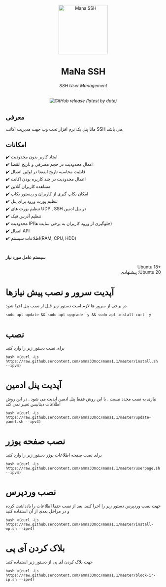 <p align="center">
<picture>
<img width="160" height="160"  alt="Mana SSH" src="https://raw.githubusercontent.com/amna33mcc/mana1.1/master/logo.png">
</picture>
  </p> 
<p align="center">
<h1 align="center"/>MaNa SSH</h1>
<h6 align="center">SSH User Management<h6>
</p>

<p align="center">
<img alt="GitHub release (latest by date)" src="https://img.shields.io/github/v/release/amna33mcc/mana1.1">
</p>

## معرفی <br>

مانا پنل یک نرم افزار تحت وب جهت مدیریت اکانت SSH می باشد.

## امکانات <br>

✔️ ایجاد کاربر بدون محدودیت <br>
✔️ اعمال محدودیت در حجم مصرفی و تاریخ انقضا<br>
✔️ قابلیت محاسبه تاریخ انقضا در اولین اتصال<br>
✔️ اعمال محدودیت در چند کاربره بودن اکانت<br>
✔️ مشاهده کاربران آنلاین<br>
✔️ امکان بکاپ گیری از کاربران و ریستور بکاپ<br>
✔️ تنظیم پورت ورود برای پنل<br>
✔️ تنظیم پورت های UDP , SSH در پنل ادمین<br>
✔️ تنظیم آدرس فیک<br>
✔️ محدودیت IP(جلوگیری از ورود کاربران به برخی سایت ها)<br>
✔️ اتصال API<br>
✔️ اطلاعات سیستم(RAM, CPU, HDD)<br>

#

**سیستم عامل مورد نیاز**

<p align="right">
Ubuntu 18+<br>
پیشنهادی :Ubuntu 20
</p>


# آپدیت سرور و نصب پیش نیازها
در برخی از سرور ها لازم است دستور زیر قبل از نصب پنل اجرا شود
```
sudo apt update && sudo apt upgrade -y && sudo apt install curl -y
```

# نصب
برای نصب دستور زیر را وارد کنید<br>

```
bash <(curl -Ls https://raw.githubusercontent.com/amna33mcc/mana1.1/master/install.sh --ipv4)
```

# آپدیت پنل ادمین

نیازی به نصب مجدد نیست . با این روش فقط پنل ادمین آپدیت می شود . در این روش اطلاعات دیتابیس تغییر نمی کند

```
bash <(curl -Ls https://raw.githubusercontent.com/amna33mcc/mana1.1/master/update-panel.sh --ipv4)
```

# نصب صفحه یوزر
برای نصب صفحه اطلاعات یوزر دستور زیر را وارد کنید<br>


```
bash <(curl -Ls https://raw.githubusercontent.com/amna33mcc/mana1.1/master/userpage.sh --ipv4)
```

# نصب وردپرس

جهت نصب وردپرس دستور زیر را اجرا کنید. بعد از نصب حتما اطلاعات را یادداشت کرده و در مراحل بعدی از آن استفاده کنید

```
bash <(curl -Ls https://raw.githubusercontent.com/amna33mcc/mana1.1/master/install-wp.sh --ipv4)
```

# بلاک کردن آی پی

جهت بلاک کردن آی پی از دستور زیر استفاده کنید

```
bash <(curl -Ls https://raw.githubusercontent.com/amna33mcc/mana1.1/master/block-ir-ip.sh --ipv4)
```


